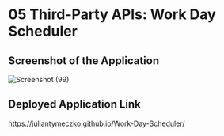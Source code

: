 # 05 Third-Party APIs: Work Day Scheduler


## Screenshot of the Application

![Screenshot (99)](https://github.com/JulianTymeczko/Work-Day-Scheduler/assets/130944880/cc47389e-896b-435f-b55b-0966d1f7768f)

## Deployed Application Link
https://juliantymeczko.github.io/Work-Day-Scheduler/
